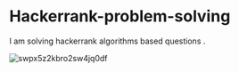 # Hackerrank-problem-solving
I am solving hackerrank  algorithms based questions . 



![swpx5z2kbro2sw4jq0df](https://user-images.githubusercontent.com/64940244/134828105-71cfb0f1-2ab9-4fe3-8a15-fced606f490c.jpg)


